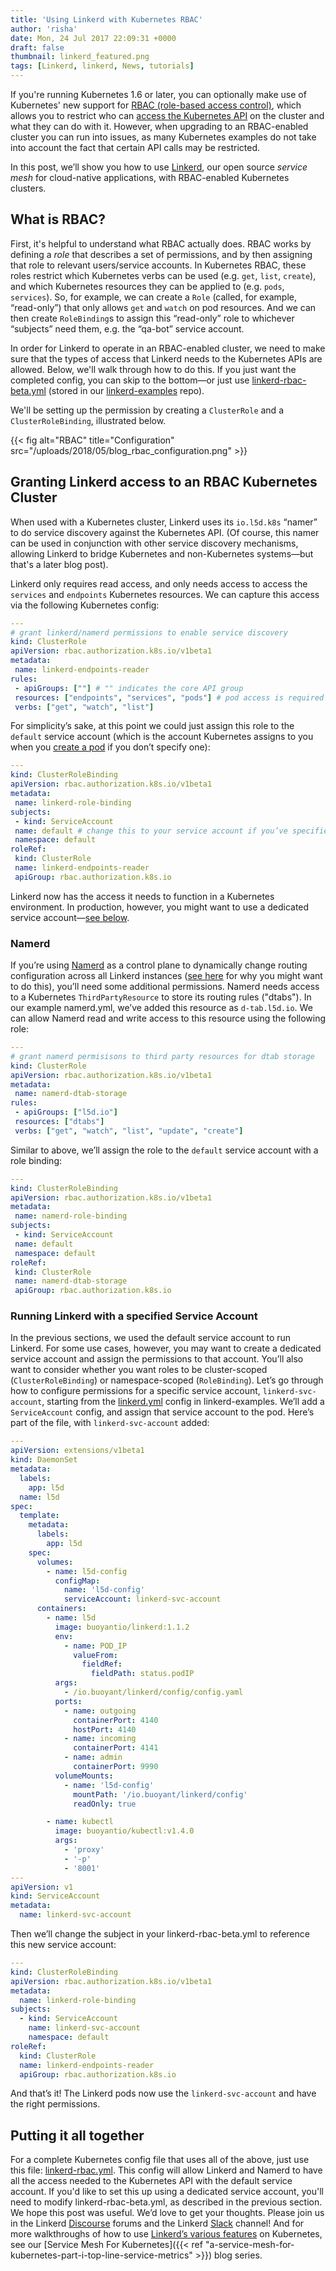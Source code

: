 ```yaml
---
title: 'Using Linkerd with Kubernetes RBAC'
author: 'risha'
date: Mon, 24 Jul 2017 22:09:31 +0000
draft: false
thumbnail: linkerd_featured.png
tags: [Linkerd, linkerd, News, tutorials]
---
```


If you're running Kubernetes 1.6 or later, you can optionally make use of
Kubernetes' new support for [RBAC (role-based access
control)](https://kubernetes.io/blog/2017/04/rbac-support-in-kubernetes/),
which allows you to restrict who can [access the Kubernetes
API](https://kubernetes.io/docs/admin/accessing-the-api/) on the cluster and
what they can do with it. However, when upgrading to an RBAC-enabled cluster you
can run into issues, as many Kubernetes examples do not take into account the
fact that certain API calls may be restricted.

In this post, we’ll show you how to use [Linkerd](https://linkerd.io), our open
source _service mesh_ for cloud-native applications, with RBAC-enabled
Kubernetes clusters.

## What is RBAC?

First, it's helpful to understand what RBAC actually does. RBAC works by
defining a _role_ that describes a set of permissions, and by then assigning
that role to relevant users/service accounts. In Kubernetes RBAC, these roles
restrict which Kubernetes verbs can be used (e.g. `get`, `list`, `create`), and
which Kubernetes resources they can be applied to (e.g. `pods`, `services`). So,
for example, we can create a `Role` (called, for example, “read-only”) that only
allows `get` and `watch` on pod resources. And we can then create `RoleBinding`s
to assign this “read-only” role to whichever “subjects” need them, e.g. the
“qa-bot” service account.

In order for Linkerd to operate in an RBAC-enabled cluster, we need to make sure
that the types of access that Linkerd needs to the Kubernetes APIs are allowed.
Below, we'll walk through how to do this. If you just want the completed config,
you can skip to the bottom—or just
use [linkerd-rbac-beta.yml][linkerd-rbac] (stored in
our [linkerd-examples][linkerd-example] repo).

We'll be setting up the permission by creating a `ClusterRole` and a
`ClusterRoleBinding`, illustrated below.

{{< fig
  alt="RBAC"
  title="Configuration"
  src="/uploads/2018/05/blog_rbac_configuration.png" >}}

## Granting Linkerd access to an RBAC Kubernetes Cluster

When used with a Kubernetes cluster, Linkerd uses its `io.l5d.k8s` “namer” to do
service discovery against the Kubernetes API. (Of course, this namer can be used
in conjunction with other service discovery mechanisms, allowing Linkerd to
bridge Kubernetes and non-Kubernetes systems—but that's a later blog post).

Linkerd only requires read access, and only needs access to access the
`services` and `endpoints` Kubernetes resources. We can capture this access via
the following Kubernetes config:

```yml
---
# grant linkerd/namerd permissions to enable service discovery
kind: ClusterRole
apiVersion: rbac.authorization.k8s.io/v1beta1
metadata:
 name: linkerd-endpoints-reader
rules:
 - apiGroups: [""] # "" indicates the core API group
 resources: ["endpoints", "services", "pods"] # pod access is required for the *-legacy.yml examples in linkerd-examples
 verbs: ["get", "watch", "list"]
```

For simplicity’s sake, at this point we could just assign this role to the
`default` service account (which is the account Kubernetes assigns to you when
you [create a
pod](https://kubernetes.io/docs/tasks/configure-pod-container/configure-service-account/)
if you don’t specify one):

```yml
---
kind: ClusterRoleBinding
apiVersion: rbac.authorization.k8s.io/v1beta1
metadata:
 name: linkerd-role-binding
subjects:
 - kind: ServiceAccount
 name: default # change this to your service account if you’ve specified one
 namespace: default
roleRef:
 kind: ClusterRole
 name: linkerd-endpoints-reader
 apiGroup: rbac.authorization.k8s.io
```

Linkerd now has the access it needs to function in a Kubernetes environment. In
production, however, you might want to use a dedicated service account—[see
below](#running-linkerd-with-a-specified-service-account).

### Namerd

If you’re using
[Namerd](https://github.com/linkerd/linkerd/blob/master/namerd/README.md) as a
control plane to dynamically change routing configuration across all Linkerd
instances ([see
here](https://buoyant.io/2016/11/04/a-service-mesh-for-kubernetes-part-iv-continuous-deployment-via-traffic-shifting/)
for why you might want to do this), you’ll need some additional permissions.
Namerd needs access to a Kubernetes `ThirdPartyResource` to store its routing
rules ("dtabs"). In our example namerd.yml, we’ve added this resource as
`d-tab.l5d.io`. We can allow Namerd read and write access to this resource using
the following role:

```yml
---
# grant namerd permisisons to third party resources for dtab storage
kind: ClusterRole
apiVersion: rbac.authorization.k8s.io/v1beta1
metadata:
 name: namerd-dtab-storage
rules:
 - apiGroups: ["l5d.io"]
 resources: ["dtabs"]
 verbs: ["get", "watch", "list", "update", "create"]
```

Similar to above, we’ll assign the role to the `default` service account with a
role binding:

```yml
---
kind: ClusterRoleBinding
apiVersion: rbac.authorization.k8s.io/v1beta1
metadata:
 name: namerd-role-binding
subjects:
 - kind: ServiceAccount
 name: default
 namespace: default
roleRef:
 kind: ClusterRole
 name: namerd-dtab-storage
 apiGroup: rbac.authorization.k8s.io
```

### Running Linkerd with a specified Service Account

In the previous sections, we used the default service account to run Linkerd.
For some use cases, however, you may want to create a dedicated service account
and assign the permissions to that account. You’ll also want to consider whether
you want roles to be cluster-scoped (`ClusterRoleBinding`) or namespace-scoped
(`RoleBinding`). Let’s go through how to configure permissions for a specific
service account, `linkerd-svc-account`, starting from the
[linkerd.yml][daemonset] config in linkerd-examples. We’ll add a
`ServiceAccount` config, and assign that service account to the pod. Here’s part
of the file, with `linkerd-svc-account` added:

```yml
---
apiVersion: extensions/v1beta1
kind: DaemonSet
metadata:
  labels:
    app: l5d
  name: l5d
spec:
  template:
    metadata:
      labels:
        app: l5d
    spec:
      volumes:
        - name: l5d-config
          configMap:
            name: 'l5d-config'
            serviceAccount: linkerd-svc-account
      containers:
        - name: l5d
          image: buoyantio/linkerd:1.1.2
          env:
            - name: POD_IP
              valueFrom:
                fieldRef:
                  fieldPath: status.podIP
          args:
            - /io.buoyant/linkerd/config/config.yaml
          ports:
            - name: outgoing
              containerPort: 4140
              hostPort: 4140
            - name: incoming
              containerPort: 4141
            - name: admin
              containerPort: 9990
          volumeMounts:
            - name: 'l5d-config'
              mountPath: '/io.buoyant/linkerd/config'
              readOnly: true

        - name: kubectl
          image: buoyantio/kubectl:v1.4.0
          args:
            - 'proxy'
            - '-p'
            - '8001'
---
apiVersion: v1
kind: ServiceAccount
metadata:
  name: linkerd-svc-account
```

Then we’ll change the subject in your linkerd-rbac-beta.yml to reference this
new service account:

```yml
---
kind: ClusterRoleBinding
apiVersion: rbac.authorization.k8s.io/v1beta1
metadata:
  name: linkerd-role-binding
subjects:
  - kind: ServiceAccount
    name: linkerd-svc-account
    namespace: default
roleRef:
  kind: ClusterRole
  name: linkerd-endpoints-reader
  apiGroup: rbac.authorization.k8s.io
```

And that’s it! The Linkerd pods now use the `linkerd-svc-account` and have the
right permissions.

## Putting it all together

For a complete Kubernetes config file that uses all of the above, just use this
file: [linkerd-rbac.yml][linkerd-rbac].
This config will allow Linkerd and Namerd to have all the access needed to the
Kubernetes API with the default service account. If you'd like to set this up
using a dedicated service account, you'll need to modify linkerd-rbac-beta.yml,
as described in the previous section. We hope this post was useful. We’d love to
get your thoughts. Please join us in the Linkerd
[Discourse](https://discourse.linkerd.io/) forums and the Linkerd
[Slack](https://slack.linkerd.io/) channel! And for more walkthroughs of how to
use [Linkerd’s various features](https://linkerd.io/features/index.html) on
Kubernetes, see our [Service Mesh For Kubernetes]({{< ref
"a-service-mesh-for-kubernetes-part-i-top-line-service-metrics" >}}) blog
series.

[daemonset]: https://raw.githubusercontent.com/linkerd/linkerd-examples/master/k8s-daemonset/k8s/linkerd.yml
[linkerd-rbac]: https://github.com/linkerd/linkerd-examples/blob/master/k8s-daemonset/k8s/linkerd-rbac.yml
[linkerd-example]: https://github.com/linkerd/linkerd-examples/tree/master/k8s-daemonset
